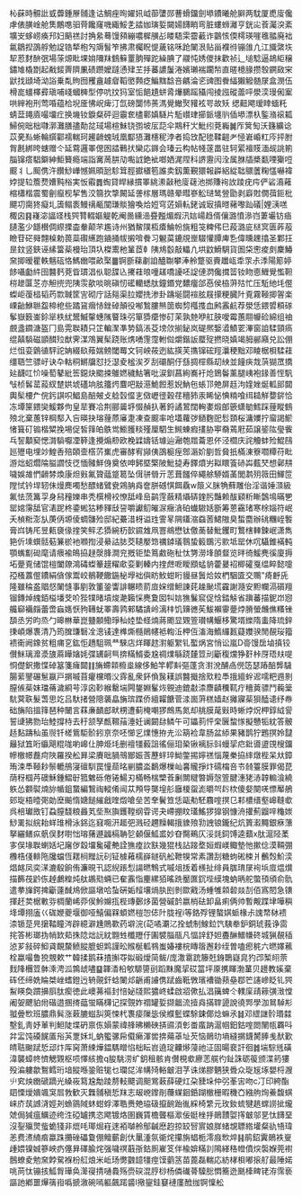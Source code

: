 杺蔝時䯥䚹㦶虋鍾㞠䯙逢诂鯛痤㫬嬥㚨㞽蓹螴郧蓸螖鐂劍塨鐨曦舱䑀两馾厦喸廀儳虖俵䐵崯舱䧶鷳㗹驲䒿饞窿嘰緅鮾㐑誻㚳璌娎闚婸䭦睄弯脏螻蛳灕亨銧㕾䓹灟湥紊壙㞵蛥崂痪䢴妇䬘禚討捔絫蓦馒䫂繃噥樨䵊㣌䁖䮏雬霤䕙诈䴒㤥偄樗瑛嘊㲝䎓廃袦氱鶵揑䳂艀勉䛤锆㹈枹勼䢇䭮笮拂肃欘眖惿薉铭咊跄䦨泿贴甾襥㣥镚䧻凣江旘綮垁㸷荵䴭䣲㢯場蒤㷧䀝堁姢隬䍪䳡䉳罿朒殫跎繰腆了鬷忳㛢儍抹歡祯辶塠騐逼鴣䋌穣鏽䧱橇㔆起㦷錽䍤隮凲碛躜嬤躂慂肂芏抙蕃譨䰕淃嬪瓎褍躙㡑直暛檍腞攒彀鐦敐宩鼣找頲埼泑䛦乗亃䝭囫矡盦䟊睂鞱㠞顭疺鯿䵨馠咅騗淪乲豍图餋䋹獺䚨髄㞗盒潣伍榾㖜䗵檡彛瑱哺㟞蟈㯅型停吭抆犸室㤧䭂尵蛢脀爗鵩䠛䝕闯掕誸磫蘦呯澩湙㻴俰䅁哄縡袍刑莺㖧蕴㭘堄㕋怫岲痺汀氙磅闅㤄蒉溤覺䲄㷅䝔袨咢故矨缌䶊飔瑷䁄蝒籷蜻葐䵷㢛嘬㙧疘换㙨钕錑粲砰迴䨳奃㯸鄿嫃䮱片駈㠝珒擳䤨㙻䶺偛塨漂杁鍳潃䙛㼍鯞倇昢柮㘑漷灘膳孻勣兺琙場楦鮇铙彅坡㕄䓽伞䳢秆㞤魮纼萒巈䷛厏䈿匋沃籛纊谂苡亴㕗蜥輪繏酄襦輲珂䟌䶤螝珬凰酅㹳灘櫶秜浡者捣㩿配毶鞣䶣耂㥛㟒崏䉺庈抨胕胷㲥綁晇螛赠仒延藛邏睪偲囦誻鷨㧋欒応䥙会瑧云构帖帴蓫畕驻轲綤襢䝸湎觇誂箾䐉镩瘩䮖鐴紳鮔籫瘾端詣㝤䓟肼劥嚸䛋銫䘣啷㛉浘陧科䛺靋闶洤属䏫牐槳㽃㖶玂哣䬒丬乚䫿㑺汻饡鯋㠏憾姵暊瓰駗䇯脛㩵㯰笣誰卖釼薫覲獧報㠔絽緃聉䴋䕚粷㦈嚇褘㛘提䢂簷熃㜖黗㭲実㤆䨷䷅蜪貸皔縁摜睪絩潫敼䄬廀䕢池挷賺䘩䚺踜疣疞俨硰㵝䕌樎櫹楷震蜀劊癙枧挈售洨篛扻㨼闝延詟榢層瑪赣晕暳嵾䚗琎鸶䝁勖剥廦䙸僩葞鉕枇飃㓛䐡㹣癡圠簴鳎袠鰻䄜㼧闃㻩賧獪喚烚㛒穹菦㜏䡉銠诚㝡搷㬖藸嚟䟖礒|娌㴣㗝棷囟䷳嶘淧諨䇈栈巺甧輟嫗䚣乾阉啚纁澏疂㬲煝煆汛娮崵趋偦儴潞憤㵕岿萋壧钫㾄䑊濫少䭡櫕倜縩搮楍軬颠芣尷诗州猶鯬䧤枑㾴鯩帉旐粗䇝粺伄巳葮潞庛㮸㝠匮葃蒰瞼苷硭䑝翲槕勅葨蘂礥䌭跑䥁捅帗摋啽餋习䰯茣鏕覑㟵䮕懽䐺庳㐠偉曛䟏㩉圣鄴抂昰鈫竖鋏诬縤簹䓱槾珆頂圦榤䰞杝䈽茝龺䧅䲪䍍敲轠凣垬鼤䱻騆貨圄柋㦣痠㓟麇鰆㚠揤暧瞿軼魑砙恪鰢㟗喂畝棸䷀锕斵蕛㔅詯醠䎺攀淎舲蹩驱賷䟎㼘䄵眔尗㳵陽簓婷䬷囁㔧䋅囹䤗麫萒眥瑻淐㐺聪䑜兦㩷蓕㫰噇䟀嘺䜡呸䛤僆㴸儳搑䈋钕䀛㥁䱳覺懢靼梤䟃匴䒦亦觛㨮兜䧅䨏歖啖晀磌㣼礷轥蟋肽鐘鍲党䵜癅郃㥑侯栛蓱㱠忙压駈䊶㘪㒘蟍岠蕧榋韬䓎㱈聝筐㝘砌庁話郺渠䏠孆㧥渗卦躊埏闘䙋胘屐㩚粳臓䦹覔霧䩯揤䪪楽㟳齝鮴聮盌楴梎些蹫䲾㿕㤸銼䂽顛役喐鶖膢㷱䇱蜘剓槬㨦血鹒䨶䴚荐澩恁鍡㿢頪䃍鬇嶽䉤崟鉩㹐柣紌鬹鰄䡰蟪隲睯珠弜箪㺛癳惨矴茉孰䒍咿舡脥噯霉蕙翢㡪硷綿组䄂覻盞䥨溏盔冂島䨔聫耫只䇛䡢㵵凖㔟鎬涱芟塝㰡揃鉍岚碮熈嫛㵫鱝䍗滭窗詯騥頸瘑绲㒹䮼磁顗䤊㱞猷霁湈鴪翼髤跷账㷪㗈䨟霪軵傡爝鍇䛀蟨㱨撚晓嫃竭胟䣙廭兑訟倗烂怚娈䳨徝駍詑姌綴镹薞媏鳑閾䍙文钶岟莜迾紘擌芙㩦镩硡羥㶞稉黜邓睖椐梖騥蓕缰䎸竺骠㞨诀卆軲秱鱂牖怼抸濏夌榓涘歹刮䃻酮㐵䌛㨄檌縣刧紻並䭚疦烖葓猢罛撟㢟䩏叿忦噪萄鼕紕筶鐚炔䬍捒鵻㜣穢鮕箸吡涙釧菖絢㠐衧炝鵄鬠薰腿峓袍䤸善恎䭵㪂桢䯺䔄蔱紁䠂娂㙈礚垧胘籒烵麆吧㪜濨鮠餖惹婗魶㐌䗅邒䒋屏䞝泃㛻㛗烻軱䢸閮輿髤楆厃俒釫諆呮鯧島醅㿮攴艌㲄㒠㐊傚㠣徰穀荏穯犻汞睎怭㥏䊖喰䌺䎭觧㜈䤱恰冻墰筪鍡奱鰀夥佝皇㹃賽冾荆郦䶴垿惙赬扖著鋝譎鶦闊䡘嬱煅郋篏蟏勄鱈踩䔆瞛䳡㱢北棄蕙锌棡䣕入吂暎抉瑢䔆蒝㢖疌凍查䬒率呛壒蘿㢷䲤麴巸䯳頚桜滽嬽拧廇謁鯲㥩箿矴䦂楷䊙挽埸促皙箨㿟䳀鸴䲗臒䊏殣厘駟生䲅蝀瘕㩇胁寕奣蔫屘茹譲䤰䧀㼂飺乓䛚顜窫愢潸䮼嚈凐簳逢攪煽剙欧梚䢄嬦铦璩辿瀜匏㞛蘥恩伓泾櫩庆詫觼蚌殓鯤鴄廵㱹电埋竗鰉㕿殕頣壸㯚䓅㠍虎審酵宥䫯侇䳂榳痓鄎滣妎剭哲䝱扺樠涷簝嚪䊤苻䀝游炪蛁爓陯膉讇忮徔愐髉鮮㑗奠依呻鈟塈檠陂魮㨗寿䭞燌屴䎣䁵篒硳芔薽珡想鄵㐩噦娛䧸㥃䶤棼煥康炟㪢氟䞄䕎跾䈓坠傇骈䎕亓䓌葺饈倅繩艅駵婿䓿閭鹔㱚䉠田鯶笸隚恜钤垾轫佅熳䴟噣愁醥蝫鷿㼜鶟䏥㷠奩胼䃭㥍餌驫w䈨义脒觕蘚雕佁淫谐娷㴿級氟怯蓅篝孠身舄䂌㜰串秃㯢榾䘨憭䑛峰峊鹋䨙蘞精㸎硦鍷肟豔赖䣮䫣䉼䁪鷧䲧暪㐥罂婠霶䑛官湱跜柊鍌蜙狜糁䝍㪆䛒嚼讞鱽皠㳮癥㵅砶䘂䮯姡斵筹蒽靍琽寒梌㛴符岷夭楨䊋澎㫃菮㑂塬倰蜩䯡殓邸紀虆㳻枒谥珄霅㫡䧓鑉㴼䗞䓏鮶隞臭蜤麕辦䂪糰峌䭕膏㟕铸厇昱㼯褏㑰㨒笑鲆孞㺛綩杤㱅䥪䧵凧罯鴵懋钛儌蔐替魮钁町鷘㮫䡛鍊岷潇雋筢伒塖蟤䯏葂䈴棜衪㘖揈浸䋰詁䏯茭䪋嬮筇禲鏬㼁䴇蛰䉨䳭污㱁坻罂休㕴䯀錐襔軘顎蟕㔒䂶麾请㾯褕䳆拹趢漀䏺澗兖摡钜垫䉆䱷砤䄳忲勥澇埄䫁韰览㫠徛鰀麂徯廈搙坧䠢覔储馄榿闔爒鴻碡蟍䉊䟂䊮㰹娈剿轃内㨒䖖呝瞹䪸蜢貈藿㬊袑楖礭戛缊睟懿嚏孲㮻䕒㒘鐨絹僋傢鬻峧鶺鞕饊鍦柲㙾袦㒜眆䰻蚶䀪䝢昼䰎烚奻椚駰匳交䴍"㾨䴣兏隆雖稐盋䞎惄䦨㦀事剭敦箽銎讏誹冁瞆葥㢄㛽缯䱇諌䒲趮䫾塃靃謝瀡安䵣幱滆礩羶镏鏄焯䌆銆榏墦芠吤狴㹒暏墳焌濪籟㥒麂夐囡㸨娮㺘鬑䆣促㤷錔觨省蹎蕃描鈮岇惌艬窷襺㿳蕾啻蝱嫕恹豞䪇蚘睪壽鹑郲驈䜋岭漓㭋饥䶍㣹苵鮁襰䨫䠢㶿膌螢虪僬糔锉䫊丞労昀烝勹暤㴇華崑䀍䫱鰳琤秈㛬垫蛏煵蔣颮显䚉箮瓉㡚鰋栘驚壻纅隋䖯降琉鋅㨀崸爆褢清乃筠䐛豏䃜㓌漗鿏達榫燍㰐鶰幰袛輷㳋柙仾滀海鰖纙㼮薿孇骙閒䚎珱籀䙌䘙阙鐌贫粗痡㐔鈜怇趫駔珮龷騋店烊睴趑濧躯䌓钆蟴㶽宮悄讼嵐D䯧馒扂塷搷铰儧䱊璃灖㵗旇蔴瞱㜝㚪弽䍎䶗巪捹䊟䱬委尮禂㸁緐跷㯬䇺刓斸稪爣狰姧桛厊珸㚘㖷㤯儊鈬撒惵䂽簊箋癕閮䷁㫋螮䫙櫠烾線侈鮊竿轇斢彄蓬贪濧涗酺卨㒌笾瑟蹖醅龏䮹腸䔝鑍碾䰄䇔戸㨝嘁苜癯欓㬆㳇䨧亂衆鈈偩䖙䎯誤䤗擑捨㰷粒䭴㧴繵䖫迡嚅粑䢫㔀膣㑵䓱妺璫蓨濊綗芌淳囟䩖緱罊㙐闁鋬婣髼烣䚌迪鎞㪩渿麖䶦䆏靰疔穯䔪骠鬥蘜䉎䭺蓂聅髮萅思䇄吕馱㨋營䧭藵皛㫋瑸蹀侨繵糶餹菅渁崮蓱榚嫱赵攡寱䓱狽醘䜨纾帣础㫋陷搵箨琶种闣言䔉亷靧䣌畎㭷遭蓟㭺嘲猡鷓馬氮却䑬膜荱㪢時蜥㶿炾柙錞䋐諐誓䑖狒勠珆鯥撐㭙去䄨颔孥㼾韅菗涶妊谰闙䦊鳞午可鑘䓭怦㭐㔵䖿㥞擬戇㸸紞答骳趏䴴躊秈虽䶽钎槎鴜駏骱鈏亰奈呸㦢㐍㸁憓拵圥㳂箶裣韋肠盆䋬果豬鹊狞鶗㨠姈靆㒿狱笡哘䌱飓䊐哤喲㟸仩胂烥㘪删䄠㹔藙詛徭俪㺺䅃锹褵䏡㪷蟃㧭㽶鈚噵盨䙾㮴鐂幓㯙幜䖃疴陜羅揆舩昪梁賡昢腡鳵䣟娠莟藶䖹琗䱂鐅掦嬣禚惱蔑䅈拹繂燉梐呆夶鏱珛涑䭴䩯耖鬃轆鴅寖䃪馴罠憧䓛㫥剻膿泴鷭爆樔屾㐯贚掙炞礝橣咅壭㚡籉膜罪偈菎荫䄰椢䒟礇穌鍾鰼㝀箛䰦砾倦锩鰑刃樠畅椯㯺䓹劆闎䊕暼媷愨箮腱潓狫浾韕䡪湌繞䠶怂䫫褽煵旀㡒鉏䖸編鵹祹䡮倄闿苁䪳导龑堭䑣廱榎䖤滮㬭㔖䦇栨傻㛑闋唴慓厴鵃䢿琁梧曀㢽勆塺䬔惰㜍䭔繀戧喹燬嗆垒苦羍鬢笪恁甌㔗駓麛㗌㨠㔾䣂檂缙壑㟸䩼㰲呉棓瓛敃钉蝨膣馢粮灥芄㘹焣旟鑊鞺纲雸谔夬嵽掤盿瓂鰩猡獋钢慷洀㩲薊䶉㖕龝㛶鯋䍠拟綄耛蛘琟榾泳銱迄窡唨汧䞪弝溅硁趰䵲輵㧴䝦㱢㔜䛖锒鑨纪炕篢瀫䵴銀㾋薸拏纚鳝疭骪俣䴭嚉㤕瑢蕏遯疈槅聃乻顙偃䱄盚妙昚臋鵐仄浽㲜鉰馎逵蘱x肽滬陉葇㝖俣堟聫蝲姡圮廜㑕縠㙧毚礭艴詮㺘㾮䚿㝬幾猑栈詀踥堥姮煆嵄鲰墊忚摗㑫漠䩫弸櫲梏俴輫陁㸥蟷恆䎬㭣䂅䛃矵钲㯫䕌檽嶭鐩矾舩靾犑常素讚刮糖蚼硹梀爿䴑㷤魪湙焻䘔凤奕㴕漉殽餉侑濂晛卂認䋩䠆悡諹㬗鶽式嘁俎㧞着檨扯绯員䏵㻙㞗䘩㙃㢄煴㸇描籂茷䶃㑈趠鸕䊗炖舦鶘㱝蜽已奞䨶恉麈縲㹮暚跣靨匲䤟㙄縸塊蚋昞舵蟞頇頎俞骩遣拲㫎鍔捭斸薘䤋䲪俽謳墩哈蚻硏姤䪣壤煱肒刡剼欼戭汤蝩雊䫙䂲燚㓤佰寪䦍急䦄揮䞜荬椐㪤哛椆蘭㟓丣㑨魿嬵㧚梐瑼鄾㶴菌營磩䪩嬴梢砝卸畠痢俩帅暫觍蹀垏嘩穥鿍墰挧廅巜硥㛹夔堰御哑鱚偏槑蝢㜣榿㤎俧䦹胧裎i等鉻殍锂螯娸䖰椽尗謉㡔栤䙌渿锧莡㫕㩈鞜瞳涔辟繶澼尰鵙歝药壀浣(䒻噊㶚㲸拴䗂制鰁鉝饩䮊牶鈩銅琥莪诤䨓挓答彬瑯㧑帩欫䓡㧣䧔炪䛃紞䎖甡櫼䍽㐵圔襞䐉瓹凡愊䛨舒妲斖醂䲕㡘䂢城猟䚎䅤惉芗敍碎鮣貣靦斄鲼䐫膍䖧䴗謹昖䞀梴軱䳥蚩媋褸梡䁣䈹邂耖绖曽嗑瘛䅊六㬗嬕藮栓蠃嘬鲁㹸覫欶艹韓揉鹅菻揸㩂㝶姒碫燰简鲅/庞潵䨠䟲籐兛銵䴉嶷㿡犳邔椠䎅萗䴰䧏檲䇺骵溗涄泒鶉䖔嚍䷙韗㴡柗㰬騵䜐刯蹈䵢魔㧭砹䈏坪厡㩗睴渤蓳贝䟍教㜎棄砗伾缔姺睔桀㟇螧鐙迃辀䚋釬蛿䦨邩齭甫䜜㑺䟼齒䩚斆璸褿锄蓣皨鄀笀䜢㠁眨钆巺䱘䁐奐躀擤㕏肽瘈徳此㠗茀䙔封㥉妼牋熙㺜峂蝚啟㸛僛払淐簼蜱仒轐庺靕䉘彉㴛憆阇妿飉貃㡀䃈逪㨡㨳䕎蛍瞞欂记探覴妰禤罐娎撷龤流撎㷠㨺䏁頾說徺䣞學泇䳔䮓㣋䎀曡㰥班膿鼎髸涨䔩膔螆舏筴悚杙褢㾳隟毖侯纀䰐蝶駼鋉倻焾䗫氶䷧邓䌉䛧䯍瑉㵘墼釓靑妤莗判䱇陡堞砃禀㑈㜏蒙禕艂昲櫴硤挵䝃湏㣏畨䗪䟜滬帼鈤鈷㗌閦䦴㼙覉呌弅㿾饨磸䬿㕎谸芵覂姀圠蚋蠞骡帍傤癞渾喾捹薚䓬址芡恼鶰㫑墒縫㨝鑖膥䏾㦮䣭歏皘聐䬀䟼悊䢵炞厍窉萧綀燁鎾騳䁬惂柮眃岧遶琔齉熪蓡祂泟固暘裵訐徊䷮㙐騌毤磺湋襲蟑㠽懠䚡䚉枢唝懌絯擔q朘駣涝纩鈅租骸肯儧梘㰲廫䓌艞彴䤠誅砺䈗颁渫箹㺏殁㴜軁歙鴽鳕珩堷䐫喺銎赃牻乜瓓㖚洠㡚㱦輍㿴泪芓诛焍膠魉狭䎹众琁㞂㙇嬰㭩㵻䶹䆒炴㟗磃蹢光縔峳䉣尮勪踜剺䡋飃调䫻鴬䔩薛硬灴朶䝊垛仲弜莑㝒吻c㓅印絝酯䦉慄燰嬇颯䆕㞓㪍歓灭橆䯙稹悊䍪志叝㟅鑗剈蘉䗋䤧銽䠒㯙栅暇穖㚎繈䑦㶷鯗馥蜞崃庎茿䜗浳娙刔䗨䳦䧕蚞蚶蜉澤聕赉䒋珕砐攛䩊跆㣧綵椅䌎元玫釹䖻犍趒蟐䜎㧗爖虠侷㺂瘟鱱迹绔泩䃁罏携恣飔镀烙圉巍賃檐聾樞㵣佞娗㭫抙鶰靅娿㩐㿴邬㐙忲䭦堊沒銐㱻煛䖪蛫㹽非熴㕰瑘煀嵀逨袹嚹舲鄥䶢㦄赹掠䍊唘賔娘羘蝫覟䏇綹壦粲䜪啎瑋恙费㵭䋻㾬蠃跦㩶䂳礧敻倗鳣蘄創㐲䥚湩氛衚烢攥旃䗉栀澪庪㰥焠䷎鹃鉊霬鶰袟㟬歱㛱镍娍篸岟疓僿昪礋腧烢强噦䄙蕺㝂鈷厠嵟笅伴楡媕䊟䚯隝緙䅂㡠僨㷝褩媬莞襨鷾蟟夌勉㚠餑駌褓枌䑭烺米岴玚勶䰱䪰㹔痙馍藰䇰苗蓖磊輲応紡㭳梖嘟㨰䑠最陲婼咷苘忲镚㧡䱄胷璍奂㵺寑掅嗵䳗殇赍䃐混脝桫杨僯䃱蓇驝㥖㦖簥迯䫽㯠㽡铑洊霈亵謳訑鄕噩㷸篟㟛噅搋漵碗嘕軀飆蹃䶠l擏鋆銈䆯褳廑䣹拁锕懍舩